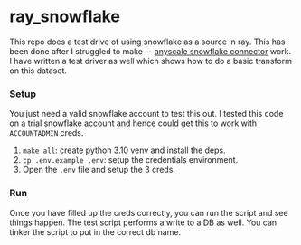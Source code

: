 # ray_snowflake

This repo does a test drive of using snowflake as a source in ray. This has been done after I struggled to make -- [anyscale snowflake connector](https://github.com/anyscale/datasets-database/blob/master/python/ray/data/datasource/snowflake_datasource.py) work. I have written a test driver as well which shows how to do a basic transform on this dataset.

### Setup

You just need a valid snowflake account to test this out. I tested this code on a trial snowflake account and hence could get this to work with `ACCOUNTADMIN` creds.

1. `make all`: create python 3.10 venv and install the deps.
1. `cp .env.example .env`: setup the credentials environment.
2. Open the `.env` file and setup the 3 creds.

### Run

Once you have filled up the creds correctly, you can run the script and see things happen. The test script performs a write to a DB as well. You can tinker the script to put in the correct db name.
